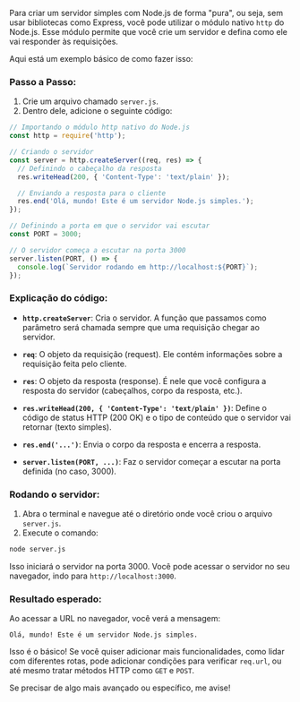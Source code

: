Para criar um servidor simples com Node.js de forma "pura", ou seja, sem usar bibliotecas como Express, você pode utilizar o módulo nativo `http` do Node.js. Esse módulo permite que você crie um servidor e defina como ele vai responder às requisições.

Aqui está um exemplo básico de como fazer isso:

### Passo a Passo:

1. Crie um arquivo chamado `server.js`.
2. Dentro dele, adicione o seguinte código:

```javascript
// Importando o módulo http nativo do Node.js
const http = require('http');

// Criando o servidor
const server = http.createServer((req, res) => {
  // Definindo o cabeçalho da resposta
  res.writeHead(200, { 'Content-Type': 'text/plain' });

  // Enviando a resposta para o cliente
  res.end('Olá, mundo! Este é um servidor Node.js simples.');
});

// Definindo a porta em que o servidor vai escutar
const PORT = 3000;

// O servidor começa a escutar na porta 3000
server.listen(PORT, () => {
  console.log(`Servidor rodando em http://localhost:${PORT}`);
});
```

### Explicação do código:

* **`http.createServer`**: Cria o servidor. A função que passamos como parâmetro será chamada sempre que uma requisição chegar ao servidor.

* **`req`**: O objeto da requisição (request). Ele contém informações sobre a requisição feita pelo cliente.

* **`res`**: O objeto da resposta (response). É nele que você configura a resposta do servidor (cabeçalhos, corpo da resposta, etc.).

* **`res.writeHead(200, { 'Content-Type': 'text/plain' })`**: Define o código de status HTTP (200 OK) e o tipo de conteúdo que o servidor vai retornar (texto simples).

* **`res.end('...')`**: Envia o corpo da resposta e encerra a resposta.

* **`server.listen(PORT, ...)`**: Faz o servidor começar a escutar na porta definida (no caso, 3000).

### Rodando o servidor:

1. Abra o terminal e navegue até o diretório onde você criou o arquivo `server.js`.
2. Execute o comando:

```bash
node server.js
```

Isso iniciará o servidor na porta 3000. Você pode acessar o servidor no seu navegador, indo para `http://localhost:3000`.

### Resultado esperado:

Ao acessar a URL no navegador, você verá a mensagem:

```
Olá, mundo! Este é um servidor Node.js simples.
```

Isso é o básico! Se você quiser adicionar mais funcionalidades, como lidar com diferentes rotas, pode adicionar condições para verificar `req.url`, ou até mesmo tratar métodos HTTP como `GET` e `POST`.

Se precisar de algo mais avançado ou específico, me avise!

